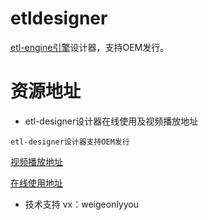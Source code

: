 # etldesigner
[etl-engine引擎](https://github.com/hw2499/etl-engine)设计器，支持OEM发行。

# 资源地址

- etl-designer设计器在线使用及视频播放地址

`etl-designer设计器支持OEM发行`

[视频播放地址](https://www.zhihu.com/zvideo/1556673426865139712?playTime=0.0)

[在线使用地址](https://hw2499.github.io/etldesigner/)

- 技术支持
vx：weigeonlyyou

